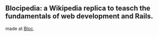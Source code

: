## Blocipedia: a Wikipedia replica to teasch the fundamentals of web development and Rails.

made at [Bloc](http://bloc.io).

